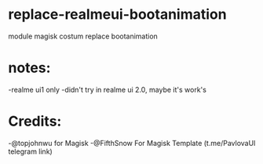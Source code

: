 # replace-realmeui-bootanimation
module magisk costum replace bootanimation

# notes:
-realme ui1 only
-didn't try in realme ui 2.0, maybe it's work's

# Credits:
-@topjohnwu for Magisk
-@FifthSnow For Magisk Template (t.me/PavlovaUI telegram link)
